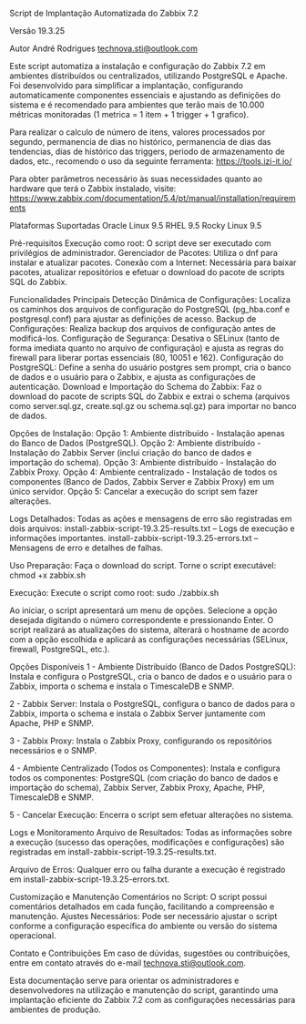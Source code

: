 Script de Implantação Automatizada do Zabbix 7.2

Versão
19.3.25

Autor
André Rodrigues
technova.sti@outlook.com

Este script automatiza a instalação e configuração do Zabbix 7.2 em ambientes distribuídos ou centralizados, utilizando PostgreSQL e Apache. Foi desenvolvido para simplificar a implantação, configurando automaticamente componentes essenciais e ajustando as definições do sistema e é recomendado para ambientes que terão mais de 10.000 métricas monitoradas (1 metrica = 1 item + 1 trigger + 1 grafico).

Para realizar o calculo de número de itens, valores processados por segundo, permanencia de dias no histórico, permanencia de dias das tendencias, dias de histórico das triggers, periodo de armazenamento de dados, etc., recomendo o uso da seguinte ferramenta:
https://tools.izi-it.io/

Para obter parâmetros necessário às suas necessidades quanto ao hardware que terá o Zabbix instalado, visite:
https://www.zabbix.com/documentation/5.4/pt/manual/installation/requirements

Plataformas Suportadas
Oracle Linux 9.5
RHEL 9.5
Rocky Linux 9.5

Pré-requisitos
Execução como root: O script deve ser executado com privilégios de administrador.
Gerenciador de Pacotes: Utiliza o dnf para instalar e atualizar pacotes.
Conexão com a Internet: Necessária para baixar pacotes, atualizar repositórios e efetuar o download do pacote de scripts SQL do Zabbix.

Funcionalidades Principais
Detecção Dinâmica de Configurações: Localiza os caminhos dos arquivos de configuração do PostgreSQL (pg_hba.conf e postgresql.conf) para ajustar as definições de acesso.
Backup de Configurações: Realiza backup dos arquivos de configuração antes de modificá-los.
Configuração de Segurança: Desativa o SELinux (tanto de forma imediata quanto no arquivo de configuração) e ajusta as regras do firewall para liberar portas essenciais (80, 10051 e 162).
Configuração do PostgreSQL: Define a senha do usuário postgres sem prompt, cria o banco de dados e o usuário para o Zabbix, e ajusta as configurações de autenticação.
Download e Importação do Schema do Zabbix: Faz o download do pacote de scripts SQL do Zabbix e extrai o schema (arquivos como server.sql.gz, create.sql.gz ou schema.sql.gz) para importar no banco de dados.

Opções de Instalação:
Opção 1: Ambiente distribuído - Instalação apenas do Banco de Dados (PostgreSQL).
Opção 2: Ambiente distribuído - Instalação do Zabbix Server (inclui criação do banco de dados e importação do schema).
Opção 3: Ambiente distribuído - Instalação do Zabbix Proxy.
Opção 4: Ambiente centralizado - Instalação de todos os componentes (Banco de Dados, Zabbix Server e Zabbix Proxy) em um único servidor.
Opção 5: Cancelar a execução do script sem fazer alterações.

Logs Detalhados: Todas as ações e mensagens de erro são registradas em dois arquivos:
install-zabbix-script-19.3.25-results.txt – Logs de execução e informações importantes.
install-zabbix-script-19.3.25-errors.txt – Mensagens de erro e detalhes de falhas.

Uso
Preparação:
Faça o download do script.
Torne o script executável:
chmod +x zabbix.sh

Execução:
Execute o script como root:
sudo ./zabbix.sh

Ao iniciar, o script apresentará um menu de opções. Selecione a opção desejada digitando o número correspondente e pressionando Enter.
O script realizará as atualizações do sistema, alterará o hostname de acordo com a opção escolhida e aplicará as configurações necessárias (SELinux, firewall, PostgreSQL, etc.).

Opções Disponíveis
1 - Ambiente Distribuído (Banco de Dados PostgreSQL):
Instala e configura o PostgreSQL, cria o banco de dados e o usuário para o Zabbix, importa o schema e instala o TimescaleDB e SNMP.

2 - Zabbix Server:
Instala o PostgreSQL, configura o banco de dados para o Zabbix, importa o schema e instala o Zabbix Server juntamente com Apache, PHP e SNMP.

3 - Zabbix Proxy:
Instala o Zabbix Proxy, configurando os repositórios necessários e o SNMP.

4 - Ambiente Centralizado (Todos os Componentes):
Instala e configura todos os componentes: PostgreSQL (com criação do banco de dados e importação do schema), Zabbix Server, Zabbix Proxy, Apache, PHP, TimescaleDB e SNMP.

5 - Cancelar Execução:
Encerra o script sem efetuar alterações no sistema.

Logs e Monitoramento
Arquivo de Resultados:
Todas as informações sobre a execução (sucesso das operações, modificações e configurações) são registradas em install-zabbix-script-19.3.25-results.txt.

Arquivo de Erros:
Qualquer erro ou falha durante a execução é registrado em install-zabbix-script-19.3.25-errors.txt.

Customização e Manutenção
Comentários no Script:
O script possui comentários detalhados em cada função, facilitando a compreensão e manutenção.
Ajustes Necessários:
Pode ser necessário ajustar o script conforme a configuração específica do ambiente ou versão do sistema operacional.

Contato e Contribuições
Em caso de dúvidas, sugestões ou contribuições, entre em contato através do e-mail technova.sti@outlook.com.

Esta documentação serve para orientar os administradores e desenvolvedores na utilização e manutenção do script, garantindo uma implantação eficiente do Zabbix 7.2 com as configurações necessárias para ambientes de produção.